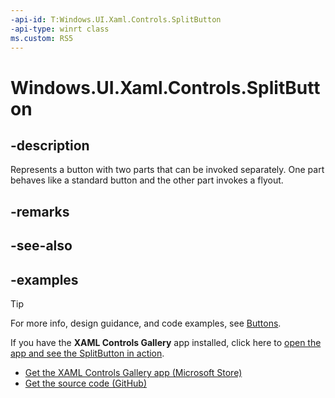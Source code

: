 ```yaml
---
-api-id: T:Windows.UI.Xaml.Controls.SplitButton
-api-type: winrt class
ms.custom: RS5
---
```


<!-- Class syntax.
public class SplitButton : ContentControl, ContentControl
-->

# Windows.UI.Xaml.Controls.SplitButton

## -description

Represents a button with two parts that can be invoked separately. One part behaves like a standard button and the other part invokes a flyout.

## -remarks

## -see-also

## -examples

> [!TIP]
> For more info, design guidance, and code examples, see [Buttons](/windows/uwp/design/controls-and-patterns/buttons).
>
> If you have the **XAML Controls Gallery** app installed, click here to [open the app and see the SplitButton in action](xamlcontrolsgallery:/item/SplitButton).
> + [Get the XAML Controls Gallery app (Microsoft Store)](https://www.microsoft.com/store/productId/9MSVH128X2ZT)
> + [Get the source code (GitHub)](https://github.com/Microsoft/Windows-universal-samples/tree/master/Samples/XamlUIBasics)
